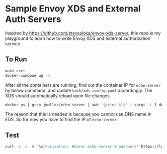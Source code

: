 # Sample Envoy XDS and External Auth Servers

Inspired by https://github.com/stevesloka/envoy-xds-server, this repo is my playground to learn how to write Envoy XDS and external authorization service.

## To Run

```sh
make cert
docker-compose up -d
```

After all the containers are running, find out the container IP for `echo-server` by below command, and update `hack/xds-config.yaml` accordingly.
The XDS should automatically reload upon file changes.

```sh
docker ps | grep jmalloc/echo-server | awk '{print $1}' | xargs -L 1 docker inspect -f '{{.Name}}:{{range .NetworkSettings.Networks}}{{println .IPAddress}}{{end}}'
```

The reason that this is needed is because you cannot use DNS name in EDS. So for now you have to find the IP of `echo-server`

## Test

```sh
curl -k -v -H "Authorization: Bearer echo-server-1-password" https://localhost:9000
```